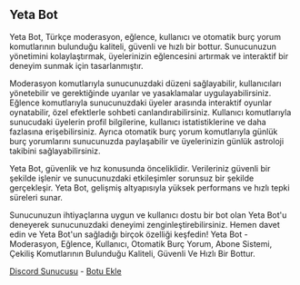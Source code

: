 ## Yeta Bot

Yeta Bot, Türkçe moderasyon, eğlence, kullanıcı ve otomatik burç yorum komutlarının bulunduğu kaliteli, güvenli ve hızlı bir bottur. Sunucunuzun yönetimini kolaylaştırmak, üyelerinizin eğlencesini artırmak ve interaktif bir deneyim sunmak için tasarlanmıştır.

Moderasyon komutlarıyla sunucunuzdaki düzeni sağlayabilir, kullanıcıları yönetebilir ve gerektiğinde uyarılar ve yasaklamalar uygulayabilirsiniz. Eğlence komutlarıyla sunucunuzdaki üyeler arasında interaktif oyunlar oynatabilir, özel efektlerle sohbeti canlandırabilirsiniz. Kullanıcı komutlarıyla sunucudaki üyelerin profil bilgilerine, kullanıcı istatistiklerine ve daha fazlasına erişebilirsiniz. Ayrıca otomatik burç yorum komutlarıyla günlük burç yorumlarını sunucunuzda paylaşabilir ve üyelerinizin günlük astroloji takibini sağlayabilirsiniz.

Yeta Bot, güvenlik ve hız konusunda önceliklidir. Verileriniz güvenli bir şekilde işlenir ve sunucunuzdaki etkileşimler sorunsuz bir şekilde gerçekleşir. Yeta Bot, gelişmiş altyapısıyla yüksek performans ve hızlı tepki süreleri sunar.

Sunucunuzun ihtiyaçlarına uygun ve kullanıcı dostu bir bot olan Yeta Bot'u deneyerek sunucunuzdaki deneyimi zenginleştirebilirsiniz. Hemen davet edin ve Yeta Bot'un sağladığı birçok özelliği keşfedin!
Yeta Bot - Moderasyon, Eğlence, Kullanıcı, Otomatik Burç Yorum, Abone Sistemi, Çekiliş Komutlarının Bulunduğu Kaliteli, Güvenli Ve Hızlı Bir Bottur.

[Discord Sunucusu] - [Botu Ekle]

[Discord Sunucusu]: https://discord.gg/KAr8vd9FJh
[Botu Ekle]: https://discord.com/api/oauth2/authorize?client_id=1073671595450712104&permissions=8&scope=bot%20applications.commands
